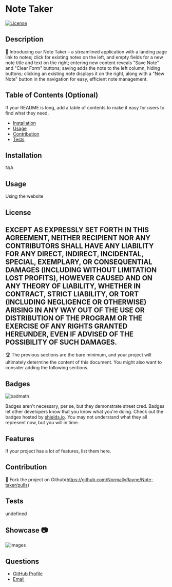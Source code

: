 # Note Taker

[![License](https://img.shields.io/badge/License-EPL_1.0-red.svg)](https://opensource.org/licenses/EPL-1.0)

## Description

🚀 Introducing our Note Taker – a streamlined application with a landing page link to notes; click for existing notes on the left, and empty fields for a new note title and text on the right; entering new content reveals "Save Note" and "Clear Form" buttons; saving adds the note to the left column, hiding buttons; clicking an existing note displays it on the right, along with a "New Note" button in the navigation for easy, efficient note management.

## Table of Contents (Optional)

If your README is long, add a table of contents to make it easy for users to find what they need.

- [Installation](#installation)
- [Usage](#usage)
- [Contribution](#contribution)
- [Tests](#tests)

## Installation

N/A

## Usage

Using the website

## License

EXCEPT AS EXPRESSLY SET FORTH IN THIS AGREEMENT, NEITHER RECIPIENT NOR ANY CONTRIBUTORS SHALL HAVE ANY LIABILITY FOR ANY DIRECT, INDIRECT, INCIDENTAL, SPECIAL, EXEMPLARY, OR CONSEQUENTIAL DAMAGES (INCLUDING WITHOUT LIMITATION LOST PROFITS), HOWEVER CAUSED AND ON ANY THEORY OF LIABILITY, WHETHER IN CONTRACT, STRICT LIABILITY, OR TORT (INCLUDING NEGLIGENCE OR OTHERWISE) ARISING IN ANY WAY OUT OF THE USE OR DISTRIBUTION OF THE PROGRAM OR THE EXERCISE OF ANY RIGHTS GRANTED HEREUNDER, EVEN IF ADVISED OF THE POSSIBILITY OF SUCH DAMAGES.  
---

🏆 The previous sections are the bare minimum, and your project will ultimately determine the content of this document. You might also want to consider adding the following sections.

## Badges

![badmath](https://img.shields.io/github/languages/top/lernantino/badmath)

Badges aren't necessary, per se, but they demonstrate street cred. Badges let other developers know that you know what you're doing. Check out the badges hosted by [shields.io](https://shields.io/). You may not understand what they all represent now, but you will in time.

## Features

If your project has a lot of features, list them here.

## Contribution

🍴 Fork the project on Github(https://github.com/NormallyRayne/Note-taker/pulls)

## Tests

undefined

## Showcase 📷 

![images](./images/Screenshot%202023-11-15%20at%2010.26.04 PM.png)

## Questions

<ul>
<li> <a href="https://github.com/NormallyRayne">GitHub Profile</a> </li>
<li> <a href="mailto:Contact.RickCollett@protonmail.com">Email</a> </li>
</ul>
